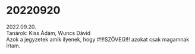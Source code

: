# 20220920
2022.09.20.<br/>
Tanárok: Kiss Ádám, Wuncs Dávid<br/>
Azok a jegyzetek amik ilyenek, hogy #!!!SZÖVEG!!! azokat csak magamnak írtam.
